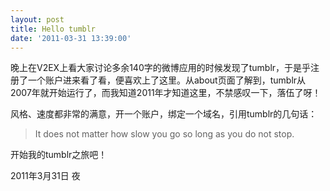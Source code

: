 ```yaml
---
layout: post
title: Hello tumblr
date: '2011-03-31 13:39:00'
---
```


<p>晚上在V2EX上看大家讨论多余140字的微博应用的时候发现了tumblr，于是乎注册了一个账户进来看了看，便喜欢上了这里。从about页面了解到，tumblr从2007年就开始运行了，而我知道2011年才知道这里，不禁感叹一下，落伍了呀！</p>
<p>风格、速度都非常的满意，开一个账户，绑定一个域名，引用tumblr的几句话：</p>
<blockquote>
<p>It does not matter how slow you go so long as you do not stop.</p>
</blockquote>
<p>开始我的tumblr之旅吧！</p>
<p>2011年3月31日 夜</p>